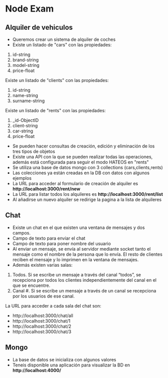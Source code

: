 # Node Exam

## Alquiler de vehiculos

- Queremos crear un sistema de alquiler de coches
- Existe un listado de "cars" con las propiedades:

1. id-string
2. brand-string
3. model-string
4. price-float

Existe un listado de "clients" con las propiedades:
1. id-string
2. name-string
3. surname-string

Existe un listado de "rents" con las propiedades:
1. _id-ObjectID
2. client-string
3. car-string
5. price-float

- Se pueden hacer consultas de creación, edición y eliminación de los tres tipos de objetos
- Existe una API con la que se pueden realizar todas las operaciones, además está configurada para seguir el modo HATEOS en "rents"
- Se utiliza una base de datos mongo con 3 collections (cars,clients,rents)
- Las colecciones ya están creadas en la DB con datos con algunos ejemplos
- La URL para acceder al formulario de creación de alquiler es **http://localhost:3000/rent/new**
- La URL para listar todos los alquileres es **http://localhost:3000/rent/list**
- Al añadirse un nuevo alquiler se redirige la pagina a la lista de alquileres

## Chat

- Existe un chat en el que existen una ventana de mensajes y dos campos.
- Campo de texto para enviar el chat
- Campo de texto para poner nombre del usuario
- Al enviar un mensaje, se envía al servidor mediante socket tanto el mensaje como el nombre de la persona que lo envía. El resto de clientes reciben el mensaje y lo imprimen en la ventana de mensajes. 
- Además existen varias salas:
1. Todos. Si se escribe un mensaje a través del canal “todos”, se recepciona por todos los clientes independientemente del canal en el que se encuentre.
2. Canal #. Si se escribe un mensaje a través de un canal se recepciona por los usuarios de ese canal. 

La URL para acceder a cada sala del chat son:
- http://localhost:3000/chat/all
- http://localhost:3000/chat/1
- http://localhost:3000/chat/2
- http://localhost:3000/chat/3

## Mongo

- La base de datos se inicializa con algunos valores
- Teneis disponible una aplicación para visualizar la BD en **http://localhost:4000/**